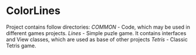 # ColorLines

Project contains follow directories:
*COMMON* - Code, which may be used in different games projects.
*Lines* - Simple puzle game. It contains interfaces and View classes, which are used as base of other projects
*Tetris* - Classic Tetris game.
